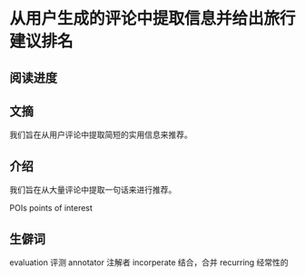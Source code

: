 
# 从用户生成的评论中提取信息并给出旅行建议排名

## 阅读进度


## 文摘

我们旨在从用户评论中提取简短的实用信息来推荐。

## 介绍

我们旨在从大量评论中提取一句话来进行推荐。

POIs points of interest


## 生僻词

evaluation 评测
annotator 注解者
incorperate 结合，合并
recurring 经常性的
